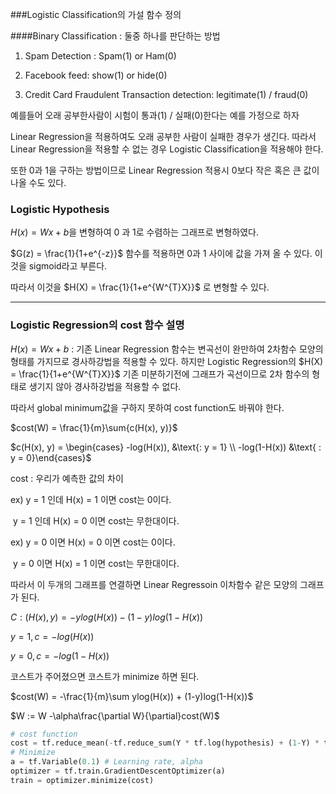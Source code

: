 ###Logistic Classification의 가설 함수 정의

####Binary Classification : 둘중 하나를 판단하는 방법

1) Spam Detection : Spam(1) or Ham(0)

2) Facebook feed: show(1) or hide(0)

3) Credit Card Fraudulent Transaction detection: legitimate(1) / fraud(0)

예를들어 오래 공부한사람이 시험이 통과(1) / 실패(0)한다는 예를 가정으로 하자

Linear Regression을 적용하여도 오래 공부한 사람이 실패한 경우가 생긴다. 따라서 Linear Regression을 적용할 수 없는 경우 Logistic Classification을 적용해야 한다. 

또한 0과 1을 구하는 방법이므로 Linear Regression 적용시 0보다 작은 혹은 큰 값이 나올 수도 있다. 

### Logistic Hypothesis

$H(x)  = Wx + b​$ 을 변형하여 0 과 1로 수렴하는 그래프로 변형하였다. 

$G(z) = \frac{1}{1+e^{-z}}$ 함수를 적용하면 0과 1 사이에 값을 가져 올 수 있다. 이것을 sigmoid라고 부른다. 

따라서 이것을 $H(X) = \frac{1}{1+e^{W^{T}X}}​$ 로 변형할 수 있다. 

---

### Logistic Regression의 cost 함수 설명

$H(x)  = Wx + b$  : 기존 Linear Regression 함수는 변곡선이 완만하여 2차함수 모양의 형태를 가지므로 경사하강법을 적용할 수 있다. 하지만 Logistic Regression의 $H(X) = \frac{1}{1+e^{W^{T}X}}$ 기존 미분하기전에 그래프가 곡선이므로 2차 함수의 형태로 생기지 않아 경사하강법을 적용할 수 없다. 

따라서 global minimum값을 구하지 못하여 cost function도 바꿔야 한다. 

$cost(W) = \frac{1}{m}\sum{c(H(x), y)}$

$c(H(x), y) = \begin{cases} -log(H(x)), &\text{: y = 1} \\ -log(1-H(x)) &\text{ : y = 0}\end{cases}$

cost : 우리가 예측한 값의 차이 

ex) y = 1 인데 H(x) = 1 이면 cost는 0이다. 

​      y = 1 인데 H(x) = 0 이면 cost는 무한대이다. 

ex) y = 0 이면 H(x) = 0 이면 cost는 0이다. 

​      y = 0 이면 H(x) = 1 이면 cost는 무한대이다. 

따라서 이 두개의 그래프를 연결하면 Linear Regressoin 이차함수 같은 모양의 그래프가 된다. 

$C:(H(x), y) = -ylog(H(x)) - (1-y)log(1-H(x))$

$y = 1, c = -log(H(x))$

$y = 0, c =  -log(1-H(x))$

코스트가 주어졌으면 코스트가 minimize 하면 된다. 

$cost(W) = -\frac{1}{m}\sum ylog(H(x)) + (1-y)log(1-H(x))$

$W := W -\alpha\frac{\partial W}{\partial}cost(W)$

```python
# cost function 
cost = tf.reduce_mean(-tf.reduce_sum(Y * tf.log(hypothesis) + (1-Y) * tf.log(1 - hypothesis)))
# Minimize
a = tf.Variable(0.1) # Learning rate, alpha
optimizer = tf.train.GradientDescentOptimizer(a)
train = optimizer.minimize(cost)
```







